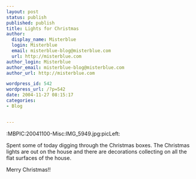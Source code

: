 ```yaml
---
layout: post
status: publish
published: publish
title: Lights for Christmas
author:
  display_name: Misterblue
  login: Misterblue
  email: misterblue-blog@misterblue.com
  url: http://misterblue.com
author_login: Misterblue
author_email: misterblue-blog@misterblue.com
author_url: http://misterblue.com

wordpress_id: 542
wordpress_url: /?p=542
date: 2004-11-27 08:15:17
categories:
- Blog


---
```

:MBPIC:20041100-Misc:IMG_5949.jpg:picLeft:
<p>
Spent some of today digging through the Christmas boxes.
The Christmas lights are out on the house and there are decorations collecting
on all the flat surfaces of the house.
</p>
<p>
Merry Christmas!!
</p>

